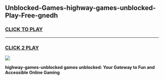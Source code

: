 
## Unblocked-Games-highway-games-unblocked-Play-Free-gnedh
<h3>
<a href="https://premium76.site?title=highway-games-unblocked&ref=09A">CLICK TO PLAY</a></h3>
<hr>

<h3>
<a href="https://premium76.site?title=highway-games-unblocked&ref=09A">CLICK 2 PLAY</a>
  
</h3>

<a href="https://premium76.site?title=highway-games-unblocked&ref=09A"><img src="https://clearcache.store/games.png"></a>


**highway-games-unblocked games unblocked: Your Gateway to Fun and Accessible Online Gaming**
